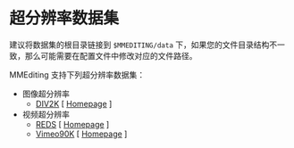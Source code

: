 # 超分辨率数据集

建议将数据集的根目录链接到 `$MMEDITING/data` 下，如果您的文件目录结构不一致，那么可能需要在配置文件中修改对应的文件路径。

MMEditing 支持下列超分辨率数据集：

- 图像超分辨率
  - [DIV2K](div2k/README.md) \[ [Homepage](https://data.vision.ee.ethz.ch/cvl/DIV2K/) \]
- 视频超分辨率
  - [REDS](reds/README.md) \[ [Homepage](https://seungjunnah.github.io/Datasets/reds.html) \]
  - [Vimeo90K](vimeo90k/README.md) \[ [Homepage](http://toflow.csail.mit.edu) \]

